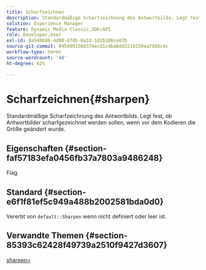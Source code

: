 ```yaml
---
title: Scharfzeichnen
description: Standardmäßige Scharfzeichnung des Antwortbilds. Legt fest, ob Antwortbilder scharfgezeichnet werden sollen, wenn vor dem Kodieren die Größe geändert wurde.
solution: Experience Manager
feature: Dynamic Media Classic,SDK/API
role: Developer,User
exl-id: 9a540b86-4d00-47db-8a1d-1d2b186ce87b
source-git-commit: 8454991568374ecd1c4babdd3210250ea7988c4c
workflow-type: tm+mt
source-wordcount: '48'
ht-degree: 62%

---
```


# Scharfzeichnen{#sharpen}

Standardmäßige Scharfzeichnung des Antwortbilds. Legt fest, ob Antwortbilder scharfgezeichnet werden sollen, wenn vor dem Kodieren die Größe geändert wurde.

## Eigenschaften {#section-faf57183efa0456fb37a7803a9486248}

Flag.

## Standard {#section-e6f1f81ef5c949a488b2002581bda0d0}

Vererbt von `default::Sharpen` wenn nicht definiert oder leer ist.

## Verwandte Themen {#section-85393c62428f49739a2510f9427d3607}

[sharpen=](../../../../../ir-api/http-protocol/image-rendering-api-ref/c-ir-http-protocol-ref/c-ir-http-protocol-command-reference/r-ir-http-sharpen.md#reference-13034d22d176483cb99ccafc2a4f6a6e)
